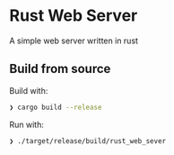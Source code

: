 # Rust Web Server
A simple web server written in rust

## Build from source
Build with:
```sh
❯ cargo build --release
```
Run with:
```sh
❯ ./target/release/build/rust_web_sever
```
